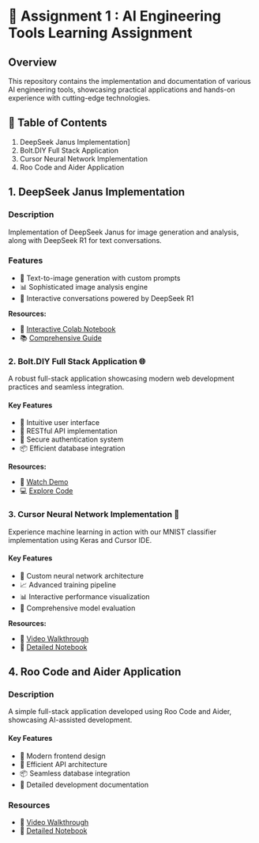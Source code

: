 # 🚀 Assignment 1 : AI Engineering Tools Learning Assignment

## Overview

This repository contains the implementation and documentation of various AI engineering tools, showcasing practical applications and hands-on experience with cutting-edge technologies.

## 🎯 Table of Contents

1. DeepSeek Janus Implementation]
2. Bolt.DIY Full Stack Application
3. Cursor Neural Network Implementation
4. Roo Code and Aider Application

## 1. DeepSeek Janus Implementation

### Description

Implementation of DeepSeek Janus for image generation and analysis, along with DeepSeek R1 for text conversations.

### Features

- 🎨 Text-to-image generation with custom prompts
- 📊 Sophisticated image analysis engine
- 💬 Interactive conversations powered by DeepSeek R1


**Resources:**
- 📓 [Interactive Colab Notebook](https://colab.research.google.com/drive/1lUzuNgmuHIXSeUecNttxJ7u61jq7iJO5?usp=sharing)
- 📚 [Comprehensive Guide](https://www.datacamp.com/blog/janus-pro)



### 2. Bolt.DIY Full Stack Application 🌐

A robust full-stack application showcasing modern web development practices and seamless integration.

#### Key Features
- 🎯 Intuitive user interface
- 🔄 RESTful API implementation
- 🔐 Secure authentication system
- 📦 Efficient database integration

**Resources:**
- 🎥 [Watch Demo](https://youtu.be/tuLG3wLnH2k)
- 💻 [Explore Code](https://github.com/theshubh007/CMPE_258/tree/main/Assignment_1_learning_latest_AiEngineer_Tools/Taskscheduler_For_Devs)


### 3. Cursor Neural Network Implementation 🧠

Experience machine learning in action with our MNIST classifier implementation using Keras and Cursor IDE.

#### Key Features
- 🔧 Custom neural network architecture
- 📈 Advanced training pipeline
- 📊 Interactive performance visualization
- 🎯 Comprehensive model evaluation

**Resources:**
- 🎥 [Video Walkthrough](https://youtu.be/Z1D0VhLHbu0)
- 📓 [Detailed Notebook](https://github.com/theshubh007/CMPE_258/blob/main/Assignment_1_learning_latest_AiEngineer_Tools/MNIST_CLASSIFIER.IPYNB)


## 4. Roo Code and Aider Application

### Description

A simple full-stack application developed using Roo Code and Aider, showcasing AI-assisted development.

#### Key Features
- 🎨 Modern frontend design
- 🔄 Efficient API architecture
- 📦 Seamless database integration
- 📝 Detailed development documentation


### Resources

- 🎥 [Video Walkthrough](https://github.com/theshubh007/CMPE_258/blob/main/Assignment_1_learning_latest_AiEngineer_Tools/readme.md)
- 📓 [Detailed Notebook](https://aider.chat/docs/usage/tutorials.html)
